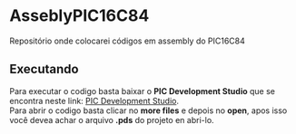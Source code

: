 # AsseblyPIC16C84
Repositório onde colocarei códigos em assembly do PIC16C84
## Executando
Para executar o codigo basta baixar o **PIC Development Studio** que se encontra neste link: [PIC Development Studio](http://picdev.sourceforge.net/webpage/web.php?page=main).\
Para abrir o codigo basta clicar no **more files** e depois no **open**, apos isso você devea achar o arquivo **.pds** do projeto en abri-lo.
